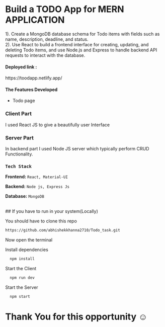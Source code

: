 # Build a TODO App for MERN APPLICATION

1). Create a MongoDB database schema for Todo items with fields such as name, description, deadline, and status.</br>
2). Use React to build a frontend interface for creating, updating, and deleting Todo items, and use Node.js and Express to handle backend API requests to interact with the database.

<h4>Deployed link : </h4>
https://toodapp.netlify.app/
</br>


<h4>The Features Developed </h4>

 <ul>
   <li>Todo page </li>
 </ul>

### Client Part
I used React JS to give a beautifully user Interface

### Server Part
In backend part I used Node JS server which typically perform CRUD Functionality.
<br />

### `Tech Stack`

**Frontend:** `React, Material-UI`

**Backend:** `Node js, Express Js`

**Database:** `MongoDB`

<br />
## If you have to run in your system(Locally)

You should have to clone this repo

```bash
https://github.com/abhishekkhanna2710/Todo_task.git
```

Now open the terminal

Install dependencies

```bash
  npm install
```

Start the Client

```bash
  npm run dev
```

Start the Server

```bash
  npm start
```


<h1>Thank You for this opportunity ☺️</h1>


